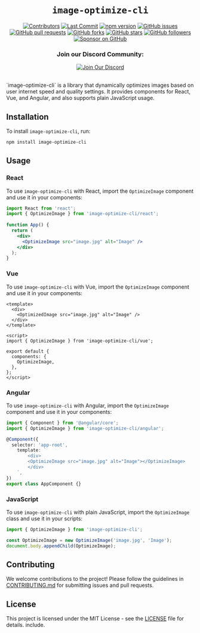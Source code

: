 <div align="center">

# `image-optimize-cli`

[![Contributors](https://img.shields.io/github/contributors/muhammad-fiaz/image-optimize-cli.svg)](https://github.com/muhammad-fiaz/image-optimize-cli/graphs/contributors)
[![Last Commit](https://img.shields.io/github/last-commit/muhammad-fiaz/image-optimize-cli/main.svg)](https://github.com/muhammad-fiaz/image-optimize-cli/commits/main)
[![npm version](https://badge.fury.io/js/image-optimize-cli.svg)](https://badge.fury.io/js/image-optimize-cli)
[![GitHub issues](https://img.shields.io/github/issues/muhammad-fiaz/image-optimize-cli.svg)](https://github.com/muhammad-fiaz/image-optimize-cli/issues)
[![GitHub pull requests](https://img.shields.io/github/issues-pr/muhammad-fiaz/image-optimize-cli)](https://github.com/muhammad-fiaz/image-optimize-cli/pulls)
[![GitHub forks](https://img.shields.io/github/forks/muhammad-fiaz/image-optimize-cli.svg)](https://github.com/muhammad-fiaz/image-optimize-cli/network)
[![GitHub stars](https://img.shields.io/github/stars/muhammad-fiaz/image-optimize-cli.svg)](https://github.com/muhammad-fiaz/image-optimize-cli/stargazers)
[![GitHub followers](https://img.shields.io/github/followers/muhammad-fiaz?label=Follow)](https://github.com/muhammad-fiaz?tab=followers)
[![Sponsor on GitHub](https://img.shields.io/badge/Sponsor%20on%20GitHub-Become%20a%20Sponsor-blue)](https://github.com/sponsors/muhammad-fiaz)

<div align="center">
<h3> Join our Discord Community: </h3>

[![Join Our Discord](https://img.shields.io/badge/Discord-Join_us!-blue?style=flat&logo=discord)](https://discord.com/invite/pMw7nfBzXz)

</div>
<br/>
</div>
`image-optimize-cli` is a library that dynamically optimizes images based on user internet speed and quality settings. It provides components for React, Vue, and Angular, and also supports plain JavaScript usage.

## Installation

To install `image-optimize-cli`, run:

```bash
npm install image-optimize-cli
```

## Usage

### React

To use `image-optimize-cli` with React, import the `OptimizeImage` component and use it in your components:

```jsx
import React from 'react';
import { OptimizeImage } from 'image-optimize-cli/react';
  
function App() {
  return (
    <div>
      <OptimizeImage src="image.jpg" alt="Image" />
    </div>
  );
}
```

### Vue

To use `image-optimize-cli` with Vue, import the `OptimizeImage` component and use it in your components:

```vue
<template>
  <div>
    <OptimizedImage src="image.jpg" alt="Image" />
  </div>
</template>

<script>
import { OptimizeImage } from 'image-optimize-cli/vue';

export default {
  components: {
    OptimizeImage,
  },
};
</script>
```

### Angular

To use `image-optimize-cli` with Angular, import the `OptimizeImage` component and use it in your components:

```typescript
import { Component } from '@angular/core';
import { OptimizeImage } from 'image-optimize-cli/angular';

@Component({
  selector: 'app-root',
    template: `
        <div>
        <OptimizeImage src="image.jpg" alt="Image"></OptimizeImage>
        </div>
    `,
})
export class AppComponent {}
```

### JavaScript

To use `image-optimize-cli` with plain JavaScript, import the `OptimizeImage` class and use it in your scripts:

```javascript
import { OptimizeImage } from 'image-optimize-cli';

const OptimizeImage = new OptimizeImage('image.jpg', 'Image');
document.body.appendChild(OptimizeImage);
```




## Contributing

We welcome contributions to the project! Please follow the guidelines in [CONTRIBUTING.md](CONTRIBUTING.md) for submitting issues and pull requests.

## License

This project is licensed under the MIT License - see the [LICENSE](LICENSE) file for details.
include.